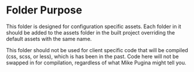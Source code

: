 # Folder Purpose

This folder is designed for configuration specific assets. Each folder in it
should be added to the assets folder in the built project overriding the
default assets with the same name.

This folder should not be used for client specific code that will be compiled
(css, scss, or less), which is has been in the past. Code here will not be
swapped in for compilation, regardless of what Mike Pugina might tell you.
